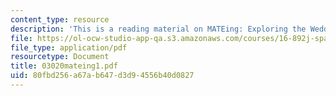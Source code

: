 ```yaml
---
content_type: resource
description: 'This is a reading material on MATEing: Exploring the Wedding Tradespace.'
file: https://ol-ocw-studio-app-qa.s3.amazonaws.com/courses/16-892j-space-system-architecture-and-design-fall-2004/80fbd256a67ab647d3d94556b40d0827_03020mateing1.pdf
file_type: application/pdf
resourcetype: Document
title: 03020mateing1.pdf
uid: 80fbd256-a67a-b647-d3d9-4556b40d0827
---
```

